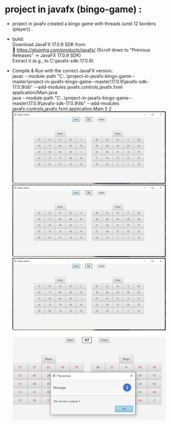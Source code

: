# project in javafx (bingo-game) :
* project in javafx  created a bingo game with threads (until 12 borders (player)) .
* bulid:
  <br>Download JavaFX 17.0.9 SDK from:
  <br>🔗 https://gluonhq.com/products/javafx/
  (Scroll down to "Previous Releases" → JavaFX 17.0.9 SDK)
  <br>Extract it (e.g., to C:\javafx-sdk-17.0.9).

* Compile & Run with the correct JavaFX version:
<br>javac --module-path "C:\.\.\project-in-javafx-bingo-game--master\project-in-javafx-bingo-game--master\17.0.9\javafx-sdk-17.0.9\lib" --add-modules javafx.controls,javafx.fxml application/Main.java
<br>java --module-path "C:\.\.\project-in-javafx-bingo-game--master\17.0.9\javafx-sdk-17.0.9\lib" --add-modules javafx.controls,javafx.fxml application.Main 5 2
![](picture/bingo2.PNG)
![](picture/bingo2.PNG)
![](picture/bingo2.PNG)
![](picture/winner.PNG)


